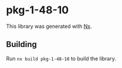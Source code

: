 # pkg-1-48-10

This library was generated with [Nx](https://nx.dev).

## Building

Run `nx build pkg-1-48-10` to build the library.
